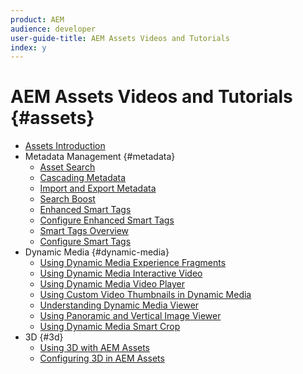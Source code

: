 ```yaml
---
product: AEM
audience: developer
user-guide-title: AEM Assets Videos and Tutorials
index: y
---
```


# AEM Assets Videos and Tutorials {#assets}

+ [Assets Introduction](introduction.md)
+ Metadata Management {#metadata}
  + [Asset Search](metadata/search-feature-video-use.md)
  + [Cascading Metadata](metadata/cascade-metadata-feature-video-use.md)
  + [Import and Export Metadata](metadata/metadata-import-feature-video-use.md)
  + [Search Boost](metadata/search-boost-technical-video-understand.md)
  + [Enhanced Smart Tags](metadata/enhanced-smart-tags-feature-video-use.md)
  + [Configure Enhanced Smart Tags](metadata/enhanced-smart-tags-feature-video-use.md)
  + [Smart Tags Overview](metadata/smart-tags-feature-video-use.md)
  + [Configure Smart Tags](metadata/smart-tags-technical-video-setup.md)
+ Dynamic Media {#dynamic-media}
  + [Using Dynamic Media Experience Fragments](dynamic-media/dynamic-media-experience-fragments-feature-video-use.md)
  + [Using Dynamic Media Interactive Video](dynamic-media/dynamic-media-interactive-video-feature-video-use.md)
  + [Using Dynamic Media Video Player](dynamic-media/dynamic-media-video-player-feature-video-use.md)
  + [Using Custom Video Thumbnails in Dynamic Media](dynamic-media/dynamic-media-video-thumbnails-feature-video-use.md)
  + [Understanding Dynamic Media Viewer](dynamic-media/dynamic-media-viewer-feature-video-understand.md)
  + [Using Panoramic and Vertical Image Viewer](dynamic-media/panorama-vertical-image-viewer-feature-video-use.md)
  + [Using Dynamic Media Smart Crop](dynamic-media/smart-crop-feature-video-use.md)
+ 3D {#3d}
  + [Using 3D with AEM Assets](3d/3d-assets-feature-video-use.md)
  + [Configuring 3D in AEM Assets](3d/3d-assets-technical-video-setup.md)